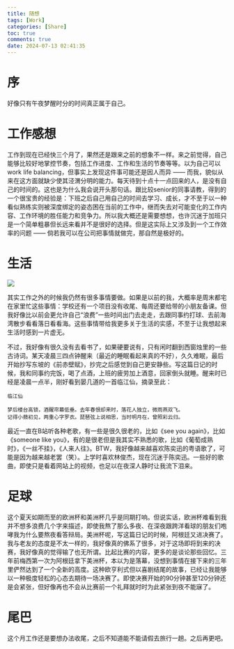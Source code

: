 ```yaml
---
title: 随想
tags: [Work]
categories: [Share]
toc: true
comments: true
date: 2024-07-13 02:41:35
---
```


# 序
好像只有午夜梦醒时分的时间真正属于自己。
<!-- more -->
# 工作感想

工作到现在已经快三个月了，果然还是跟来之前的想象不一样。来之前觉得，自己能够比较好地掌控节奏，包括工作进度、工作和生活的节奏等等。以为自己可以 work life balancing，但事实上发现这件事可能还是因人而异 —— 而我，貌似从来在这方面就缺少使其泾渭分明的能力。每天待到十点十一点回来的人，是没有自己的时间的。这也是为什么我会说开头那句话。跟比较senior的同事请教，得到的一个很宝贵的经验是：下班之后自己用自己的时间去学习、成长，才不至于以一种看似熟练实则被深度绑定的姿态困在当前的工作中，继而失去对可能变化的工作内容、工作环境的胜任能力和竞争力。所以我大概还是需要想想，也许沉迷于加班只是一个简单粗暴但长远来看并不是很好的选择。但是这实际上又涉及到一个工作效率的问题 —— 倘若我可以在公司把事情就做完，那自然是极好的。

# 生活

![](images/share/sunset.png)

其实工作之外的时候我仍然有很多事情要做。如果是以前的我，大概率是周末都宅在家里忙这些事情：学校还有一个项目没有收尾、每周还要给带的小朋友备课。但我好像比以前会更允许自己“浪费”一些时间出门去走走，去跟同事约打球、去前海湾散步看看落日看看海。这些事情带给我更多关于生活的实感，不至于让我想起来生活时感到一片虚无。

不过，我好像有很久没有去看书了，如果硬要说有，只有闲时翻到西窗烛里的一些古诗词。某天凌晨三四点钟醒来（最近的睡眠看起来真的不好），久久难眠，最后开始抄写东坡的《前赤壁赋》，抄完之后感觉到自己更安静些。写这篇日记的时候，我和同事约完饭，喝了点酒，上班的疲劳加上酒意，回家倒头就睡。醒来时已经是凌晨一点半，刚好看到晏几道的一首临江仙，摘录至此：

```
临江仙

梦后楼台高锁，酒醒帘幕低垂。去年春恨却来时，落花人独立，微雨燕双飞。
记得小𬞟初见，两重心字罗衣。琵琶弦上说相思，当时明月在，曾照彩云归。
```

最近一直在B站听各种老歌，有一些是很久很老的，比如《see you again》，比如《someone like you》，有的是很老但是我其实不熟悉的歌，比如《葡萄成熟时》，《一丝不挂》，《人来人往》。BTW，我好像越来越喜欢陈奕迅的粤语歌了，可能是因为越来越老罢（笑）。上学时喜欢林俊杰，现在沉迷于陈奕迅。一些好的歌曲，即使只是看着网站上的视频，也足以在夜深人静时让我流下泪来。


# 足球

这个夏天如期而至的欧洲杯和美洲杯几乎是同期打响。但说实话，欧洲杯难看到我并不想多浪费几个字来描述，即使我熬了那么多夜、在深夜跟跨洋看球的朋友们咆哮我为什么要熬夜看答辩局。美洲杯呢，写这篇日记的时候，阿根廷又进决赛了。我与老友的态度是不太一样的，我好像真的佛系了很多，对于这场即将到来的决赛，我好像真的觉得输了也无所谓。比起比赛的内容，更多的是谈论那些回忆。三年前梅西第一次为阿根廷拿下美洲杯，本以为是落幕，没想到事情在接下来的三年里俨然达到了一个全新的高度。这种欧亨利式但以喜剧结尾的故事，已经让我能够以一种极度轻松的心态去期待一场决赛了。即使决赛开始的90分钟甚至120分钟还是会紧张，但好像再也不会从比赛前一个礼拜就时时为此紧张到夜不能寐了。


# 尾巴

这个月工作还是要想办法收尾，之后不知道能不能请假去旅行一趟。之后再更吧。